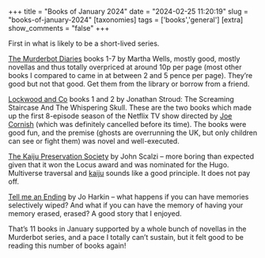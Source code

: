 +++
title = "Books of January 2024"
date = "2024-02-25 11:20:19"
slug = "books-of-january-2024"
[taxonomies]
tags = ['books','general']
[extra]
show_comments = "false"
+++

First in what is likely to be a short-lived series.

[The Murderbot Diaries](https://en.wikipedia.org/wiki/The_Murderbot_Diaries) books 1-7 by Martha Wells, mostly good, mostly novellas and thus totally overpriced at around 10p per page (most other books I compared to came in at between 2 and 5 pence per page). They’re good but not that good. Get them from the library or borrow from a friend.

[Lockwood and Co](https://en.wikipedia.org/wiki/Lockwood_%26_Co.) books 1 and 2 by Jonathan Stroud: The Screaming Staircase And The Whispering Skull. These are the two books which made up the first 8-episode season of the Netflix TV show directed by [Joe Cornish](https://en.wikipedia.org/wiki/Joe_Cornish) (which was definitely cancelled before its time). The books were good fun, and the premise (ghosts are overrunning the UK, but only children can see or fight them) was novel and well-executed.

[The Kaiju Preservation Society](https://en.wikipedia.org/wiki/The_Kaiju_Preservation_Society) by John Scalzi – more boring than expected given that it won the Locus award and was nominated for the Hugo. Multiverse traversal and [kaiju](https://en.wikipedia.org/wiki/Kaiju) sounds like a good principle. It does not pay off.

[Tell me an Ending](https://uk.bookshop.org/p/books/tell-me-an-ending-jo-harkin/6676382?ean=9781529151374) by Jo Harkin – what happens if you can have memories selectively wiped? And what if you can have the memory of having your memory erased, erased? A good story that I enjoyed.

That’s 11 books in January supported by a whole bunch of novellas in the Murderbot series, and a pace I totally can’t sustain, but it felt good to be reading this number of books again!
